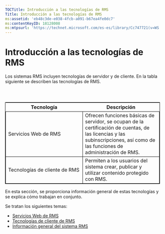 ```yaml
---
TOCTitle: Introducción a las tecnologías de RMS
Title: Introducción a las tecnologías de RMS
ms:assetid: 'eb48c3de-e038-4fcb-a091-b67ea4fe0dc7'
ms:contentKeyID: 18128008
ms:mtpsurl: 'https://technet.microsoft.com/es-es/library/Cc747721(v=WS.10)'
---
```


Introducción a las tecnologías de RMS
=====================================

Los sistemas RMS incluyen tecnologías de servidor y de cliente. En la tabla siguiente se describen las tecnologías de RMS.

###  

 
<table style="border:1px solid black;">
<colgroup>
<col width="50%" />
<col width="50%" />
</colgroup>
<thead>
<tr class="header">
<th>Tecnología</th>
<th>Descripción</th>
</tr>
</thead>
<tbody>
<tr class="odd">
<td style="border:1px solid black;">Servicios Web de RMS</td>
<td style="border:1px solid black;">Ofrecen funciones básicas de servidor, se ocupan de la certificación de cuentas, de las licencias y las subinscripciones, así como de las funciones de administración de RMS.</td>
</tr>
<tr class="even">
<td style="border:1px solid black;">Tecnologías de cliente de RMS</td>
<td style="border:1px solid black;">Permiten a los usuarios del sistema crear, publicar y utilizar contenido protegido con RMS.</td>
</tr>
</tbody>
</table>
  
En esta sección, se proporciona información general de estas tecnologías y se explica cómo trabajan en conjunto.
  
Se tratan los siguientes temas:
  
-   [Servicios Web de RMS](https://technet.microsoft.com/ed8dbb2e-0590-4502-afc4-54f66b96d515)  
-   [Tecnologías de cliente de RMS](https://technet.microsoft.com/6980468a-fc8c-489b-966f-2921ec268e74)  
-   [Información general del sistema RMS](https://technet.microsoft.com/cbd14635-e17e-42b8-9fd8-6fdce42ffe07)
